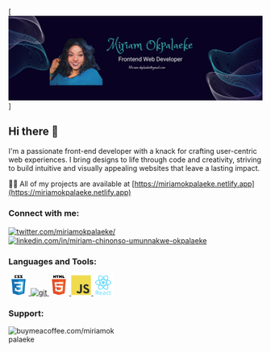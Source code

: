 [<img src='https://github.com/MiriamOkpalaeke/Miriamokpalaeke/blob/main/Software%20(1).png'>]

## Hi there 👋

I'm a passionate front-end developer with a knack for crafting user-centric web experiences. I bring designs to life through code and creativity, striving to build intuitive and visually appealing websites that leave a lasting impact.

👨‍💻 All of my projects are available at [https://miriamokpalaeke.netlify.app](https://miriamokpalaeke.netlify.app)

<h3 align="left">Connect with me:</h3>
<p align="left">
<a href="https://twitter.com/twitter.com/miriamokpalaeke/" target="blank"><img align="center" src="https://raw.githubusercontent.com/rahuldkjain/github-profile-readme-generator/master/src/images/icons/Social/twitter.svg" alt="twitter.com/miriamokpalaeke/" height="30" width="40" /></a>
<a href="https://linkedin.com/in/linkedin.com/in/miriam-chinonso-umunnakwe-okpalaeke" target="blank"><img align="center" src="https://raw.githubusercontent.com/rahuldkjain/github-profile-readme-generator/master/src/images/icons/Social/linked-in-alt.svg" alt="linkedin.com/in/miriam-chinonso-umunnakwe-okpalaeke" height="30" width="40" /></a>
</p>

<h3 align="left">Languages and Tools:</h3>
<p align="left"> <a href="https://www.w3schools.com/css/" target="_blank" rel="noreferrer"> <img src="https://raw.githubusercontent.com/devicons/devicon/master/icons/css3/css3-original-wordmark.svg" alt="css3" width="40" height="40"/> </a> <a href="https://git-scm.com/" target="_blank" rel="noreferrer"> <img src="https://www.vectorlogo.zone/logos/git-scm/git-scm-icon.svg" alt="git" width="40" height="40"/> </a> <a href="https://www.w3.org/html/" target="_blank" rel="noreferrer"> <img src="https://raw.githubusercontent.com/devicons/devicon/master/icons/html5/html5-original-wordmark.svg" alt="html5" width="40" height="40"/> </a> <a href="https://developer.mozilla.org/en-US/docs/Web/JavaScript" target="_blank" rel="noreferrer"> <img src="https://raw.githubusercontent.com/devicons/devicon/master/icons/javascript/javascript-original.svg" alt="javascript" width="40" height="40"/> </a> <a href="https://reactjs.org/" target="_blank" rel="noreferrer"> <img src="https://raw.githubusercontent.com/devicons/devicon/master/icons/react/react-original-wordmark.svg" alt="react" width="40" height="40"/> </a> </p>

<h3 align="left">Support:</h3>
<p><a href="https://www.buymeacoffee.com/buymeacoffee.com/miriamokpalaeke"> <img align="left" src="https://cdn.buymeacoffee.com/buttons/v2/default-yellow.png" height="50" width="210" alt="buymeacoffee.com/miriamokpalaeke" /></a></p><br><br>



<!--
**MiriamOkpalaeke/Miriamokpalaeke** is a ✨ _special_ ✨ repository because its `README.md` (this file) appears on your GitHub profile.

Here are some ideas to get you started:

- 👩‍ I’m currently working on ...
- 🌱 I’m currently learning ...
- 👯 I’m looking to collaborate on ...
- 🤔 I’m looking for help with ...
- 💬 Ask me about ...
- 📫 How to reach me: ...
- 😄 Pronouns: ...
- ⚡ Fun fact: ...
-->
